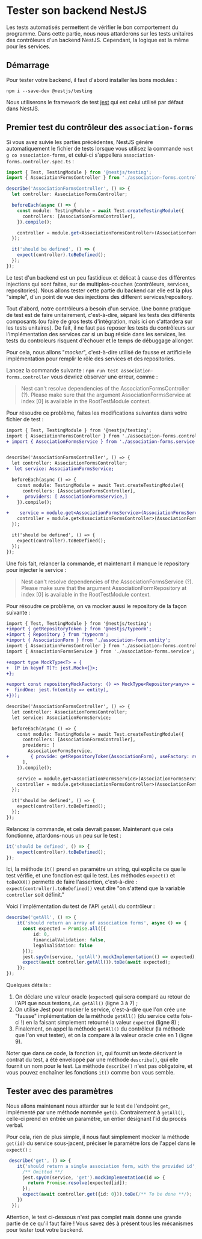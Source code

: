 # Tester son backend NestJS

Les tests automatisés permettent de vérifier le bon comportement du programme. Dans cette partie, nous nous attarderons 
sur les tests unitaires des contrôleurs d'un backend NestJS. Cependant, la logique est la même pour les services.

## Démarrage

Pour tester votre backend, il faut d'abord installer les bons modules :

```shell
npm i --save-dev @nestjs/testing
```

Nous utiliserons le framework de test [jest](https://github.com/facebook/jest) qui est celui utilisé par défaut dans 
NestJS.

## Premier test du contrôleur des `association-forms`

Si vous avez suivie les parties précédentes, NestJS génère automatiquement le fichier de tests lorsque vous utilisez la
commande `nest g co association-forms`, et celui-ci s'appellera `association-forms.controller.spec.ts` :

```typescript
import { Test, TestingModule } from '@nestjs/testing';
import { AssociationFormsController } from './association-forms.controller';

describe('AssociationFormsController', () => {
  let controller: AssociationFormsController;

  beforeEach(async () => {
    const module: TestingModule = await Test.createTestingModule({
      controllers: [AssociationFormsController],
    }).compile();

    controller = module.get<AssociationFormsController>(AssociationFormsController);
  });

  it('should be defined', () => {
    expect(controller).toBeDefined();
  });
});
```

Le test d'un backend est un peu fastidieux et délicat à cause des différentes injections qui sont faites, sur de 
multiples-couches (contrôleurs, services, repositories). Nous allons tester cette partie du backend car elle est la plus
"simple", d'un point de vue des injections des different services/repository.

Tout d'abord, notre contrôleurs a besoin d'un service. Une bonne pratique de test est de faire unitairement, c'est-à-dire,
séparé les tests des différents composants (ou faire de gros tests d'intégration, mais ici on s'attardera sur les tests 
unitaires). De fait, il ne faut pas reposer les tests du contrôleurs sur l'implémentation des services car si un bug 
réside dans les services, les tests du controleurs risquent d'échouer et le temps de débuggage allonger.

Pour cela, nous allons "*mocker*", c'est-à-dire utilisé de fausse et artificielle implémentation pour remplir le rôle 
des services et des repositories.

Lancez la commande suivante : `npm run test association-forms.controller` vous devriez observer une erreur, comme : 
> Nest can't resolve dependencies of the AssociationFormsController (?). Please make sure that the argument AssociationFormsService at index [0] is available in the RootTestModule context.

Pour résoudre ce problème, faites les modifications suivantes dans votre fichier de test :

```diff
import { Test, TestingModule } from '@nestjs/testing';
import { AssociationFormsController } from './association-forms.controller';
+ import { AssociationFormsService } from './association-forms.service';


describe('AssociationFormsController', () => {
  let controller: AssociationFormsController;
+  let service: AssociationFormsService;

  beforeEach(async () => {
    const module: TestingModule = await Test.createTestingModule({
      controllers: [AssociationFormsController],
+      providers: [ AssociationFormsService,]
    }).compile();

+    service = module.get<AssociationFormsService>(AssociationFormsService);
    controller = module.get<AssociationFormsController>(AssociationFormsController);
  });

  it('should be defined', () => {
    expect(controller).toBeDefined();
  });
});
```

Une fois fait, relancer la commande, et maintenant il manque le repository pour injecter le service :
> Nest can't resolve dependencies of the AssociationFormsService (?). Please make sure that the argument AssociationFormRepository at index [0] is available in the RootTestModule context.

Pour résoudre ce problème, on va mocker aussi le repository de la façon suivante : 

```diff
import { Test, TestingModule } from '@nestjs/testing';
+import { getRepositoryToken } from '@nestjs/typeorm';
+import { Repository } from 'typeorm';
+import { AssociationForm } from './association-form.entity';
import { AssociationFormsController } from './association-forms.controller';
import { AssociationFormsService } from './association-forms.service';

+export type MockType<T> = {
+  [P in keyof T]?: jest.Mock<{}>;
+};

+export const repositoryMockFactory: () => MockType<Repository<any>> = jest.fn(() => ({
+  findOne: jest.fn(entity => entity),
+}));

describe('AssociationFormsController', () => {
  let controller: AssociationFormsController;
  let service: AssociationFormsService;

  beforeEach(async () => {
    const module: TestingModule = await Test.createTestingModule({
      controllers: [AssociationFormsController],
      providers: [
        AssociationFormsService,
+        { provide: getRepositoryToken(AssociationForm), useFactory: repositoryMockFactory}
      ],
    }).compile();

    service = module.get<AssociationFormsService>(AssociationFormsService);
    controller = module.get<AssociationFormsController>(AssociationFormsController);
  });

  it('should be defined', () => {
    expect(controller).toBeDefined();
  });
});
```

Relancez la commande, et cela devrait passer. Maintenant que cela fonctionne, attardons-nous un peu sur le test : 

```typescript
it('should be defined', () => {
    expect(controller).toBeDefined();
});
```

Ici, la méthode `it()` prend en paramètre un string, qui explicite ce que le test vérifie, et une fonction est qui le 
test.
Les méthodes `expect()` et `toBeXXX()` permette de faire l'assertion, c'est-à-dire : `expect(controller).toBeDefined()` 
veut dire "on s'attend que la variable `controller` soit définit."

Voici l'implémentation du test de l'API `getAll` du contrôleur :

```typescript
describe('getAll', () => {
    it('should return an array of association forms', async () => {
      const expected = Promise.all([{ 
          id: 0, 
          financialValidation: false, 
          legalValidation: false 
      }]);
      jest.spyOn(service, 'getAll').mockImplementation(() => expected);
      expect(await controller.getAll()).toBe(await expected);
    });
});
```

Quelques détails :

1. On déclare une valeur oracle (`expected`) qui sera comparé au retour de l'API que nous testons, _i.e._ `getAll()` 
   (ligne 3 à 7) ;
2. On utilise Jest pour mocker le service, c'est-à-dire que l'on crée une "fausse" implémentation de la méthode 
   `getAll()` (du service cette fois-ci !) en la faisant simplement retourné la valeur `expected` (ligne 8) ;
3. Finalement, on appel la méthode `getAll()` du contrôleur (la méthode que l'on veut tester), et on la compare à la 
   valeur oracle crée en 1 (ligne 9).

Noter que dans ce code, la fonction `it`, qui fournit un texte décrivant le contrat du test, a été enveloppé par une 
méthode `describe()`, qui elle fournit un nom pour le test. La méthode `describe()` n'est pas obligatoire, et vous pouvez
enchaîner les fonctions `it()` comme bon vous semble.

## Tester avec des paramètres

Nous allons maintenant nous attarder sur le test de l'endpoint `get`, implémenté par une méthode nommée `get()`.
Contrairement à `getAll()`, celle-ci prend en entrée un paramètre, un entier désignant l'id du procès verbal.

Pour cela, rien de plus simple, il nous faut simplement mocker la méthode `get(id)` du service sous-jacent, 
préciser le paramètre lors de l'appel dans le `expect()` :

```typescript
 describe('get', () => {
    it('should return a single association form, with the provided id', async () => {
      /** Omitted **/ 
      jest.spyOn(service, 'get').mockImplementation(id => {
        return Promise.resolve(expected[id]);
      });
      expect(await controller.get({id: 0})).toBe(/** To be done **/);
    })
  });
```

Attention, le test ci-dessous n'est pas complet mais donne une grande partie de ce qu'il faut faire ! Vous savez dès à 
présent tous les mécanismes pour tester tout votre backend.